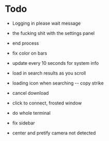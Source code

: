 Todo
=====
* Logging in please wait message
* the fucking shit with the settings panel
* end process
* fix color on bars
* update every 10 seconds for system info
* load in search results as you scroll
* loading icon when searching -- copy strike
* cancel download
* click to connect, frosted window
* do whole terminal


* fix sidebar


* center and pretify camera not detected
